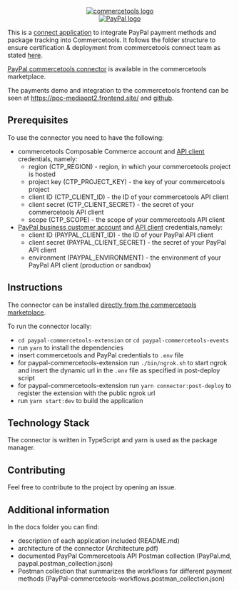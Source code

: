 <p align="center">
  <a href="https://commercetools.com/">
    <img alt="commercetools logo" src="https://unpkg.com/@commercetools-frontend/assets/logos/commercetools_primary-logo_horizontal_RGB.png">
  </a><br/>
    <a href="https://www.paypal.com/de/business/accept-payments">
    <img alt="PayPal logo" src="https://www.paypalobjects.com/webstatic/de_DE/i/de-pp-logo-200px.png">
  </a><br>
</p>

This is a [connect application](https://marketplace.commercetools.com/) to integrate PayPal payment methods and package tracking into Commercetools. It follows the folder structure to ensure certification & deployment from commercetools connect team as stated [here](https://github.com/commercetools/connect-application-kit#readme).

[PayPal commercetools connector](https://marketplace.commercetools.com/integration/paypal) is available in the commercetools marketplace.

The payments demo and integration to the commercetools frontend can be seen at https://poc-mediaopt2.frontend.site/ and [github](https://github.com/mediaopt/paypal-commercetools-cofe-integration).

## Prerequisites

To use the connector you need to have the following:

- commercetools Composable Commerce account and [API client](https://docs.commercetools.com/api/projects/api-clients#apiclient) credentials, namely:
  - region (CTP_REGION) - region, in which your commercetools project is hosted
  - project key (CTP_PROJECT_KEY) - the key of your commercetools project
  - client ID (CTP_CLIENT_ID) - the ID of your commercetools API client
  - client secret (CTP_CLIENT_SECRET) - the secret of your commercetools API client
  - scope (CTP_SCOPE) - the scope of your commercetools API client
- [PayPal business customer account](https://www.google.com/aclk?sa=l&ai=DChcSEwjPz82wyK2GAxWSiVAGHUwzAVoYABABGgJkZw&gclid=Cj0KCQjw3tCyBhDBARIsAEY0XNnOcx462M0ej3RizrdN9a_6fl2O5_bfwVqOOzyHxz_9M7L10B8NfL0aAgA6EALw_wcB&sig=AOD64_0bOBSNaFhCg-wypewofyWkrpoBWg&q&adurl&ved=2ahUKEwiIqcewyK2GAxXlSkEAHejBBbQQqyQoAHoECAIQDA) and [API client](https://developer.paypal.com/api/rest/#link-getclientidandclientsecret) credentials,namely:
  - client ID (PAYPAL_CLIENT_ID) - the ID of your PayPal API client
  - client secret (PAYPAL_CLIENT_SECRET) - the secret of your PayPal API client
  - environment (PAYPAL_ENVIRONMENT) - the environment of your PayPal API client (production or sandbox)

## Instructions

The connector can be installed [directly from the commercetools marketplace](https://docs.commercetools.com/merchant-center/connect).

To run the connector locally:

- `cd paypal-commercetools-extension` or `cd paypal-commercetools-events`
- run `yarn` to install the dependencies
- insert commercetools and PayPal credentials to `.env` file
- for paypal-commercetools-extension run `./bin/ngrok.sh` to start ngrok and insert the dynamic url in the `.env` file as specified in post-deploy script
- for paypal-commercetools-extension run `yarn connector:post-deploy` to register the extension with the public ngrok url
- run `ỳarn start:dev` to build the application

## Technology Stack

The connector is written in TypeScript and yarn is used as the package manager.

## Contributing

Feel free to contribute to the project by opening an issue.

## Additional information

In the docs folder you can find:

- description of each application included (README.md)
- architecture of the connector (Architecture.pdf)
- documented PayPal Commercetools API Postman collection (PayPal.md, paypal.postman_collection.json)
- Postman collection that summarizes the workflows for different payment methods (PayPal-commercetools-workflows.postman_collection.json)
